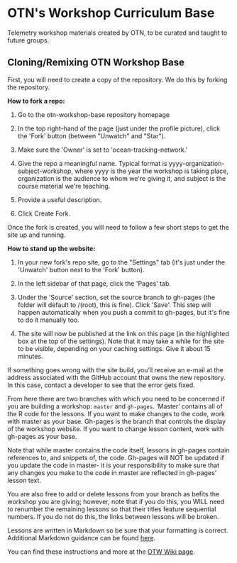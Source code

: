 # OTN's Workshop Curriculum Base
Telemetry workshop materials created by OTN, to be curated and taught to future groups.

## Cloning/Remixing OTN Workshop Base

First, you will need to create a copy of the repository. We do this by forking the repository. 

**How to fork a repo:**

1. Go to the otn-workshop-base repository homepage

2. In the top right-hand of the page (just under the profile picture), click the 'Fork' button (between "Unwatch" and "Star").

3. Make sure the 'Owner' is set to 'ocean-tracking-network.'

4. Give the repo a meaningful name. Typical format is yyyy-organization-subject-workshop, where yyyy is the year the workshop is taking place, organization is the audience to whom we're giving it, and subject is the course material we're teaching.

5. Provide a useful description.

6. Click Create Fork.

Once the fork is created, you will need to follow a few short steps to get the site up and running.

**How to stand up the website:**

1. In your new fork's repo site, go to the "Settings" tab (it's just under the 'Unwatch' button next to the 'Fork' button).

2. In the left sidebar of that page, click the 'Pages' tab.

3. Under the 'Source' section, set the source branch to gh-pages (the folder will default to /(root), this is fine). Click 'Save'. This step will happen automatically when you push a commit to gh-pages, but it's fine to do it manually too.

4. The site will now be published at the link on this page (in the highlighted box at the top of the settings). Note that it may take a while for the site to be visible, depending on your caching settings. Give it about 15 minutes.

If something goes wrong with the site build, you’ll receive an e-mail at the address associated with the GitHub account that owns the new repository. In this case, contact a developer to see that the error gets fixed. 

From here there are two branches with which you need to be concerned if you are building a workshop: `master` and `gh-pages`. ‘Master’ contains all of the R code for the lessons. If you want to make changes to the code, work with master as your base. Gh-pages is the branch that controls the display of the workshop website. If you want to change lesson content, work with gh-pages as your base. 

Note that while master contains the code itself, lessons in gh-pages contain references to, and snippets of, the code. Gh-pages will NOT be updated if you update the code in master- it is your responsibility to make sure that any changes you make to the code in master are reflected in gh-pages’ lesson text. 

You are also free to add or delete lessons from your branch as befits the workshop you are giving; however, note that if you do this, you WILL need to renumber the remaining lessons so that their titles feature sequential numbers. If you do not do this, the links between lessons will be broken. 

Lessons are written in Markdown so be sure that your formatting is correct. Additional Markdown guidance can be found [here](https://www.markdownguide.org/cheat-sheet/). 
 
You can find these instructions and more at the [OTW Wiki page](https://github.com/ocean-tracking-network/otn-workshop-base/wiki).

